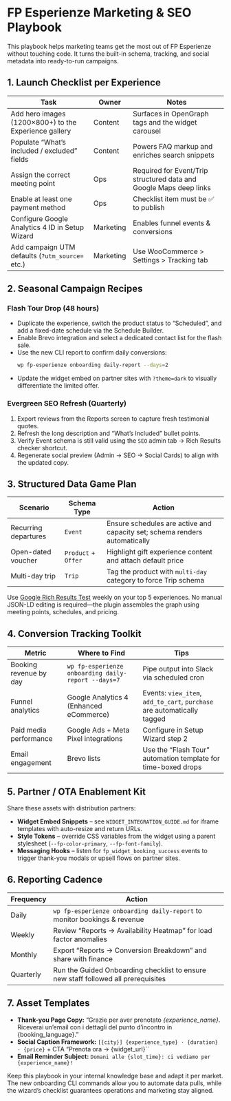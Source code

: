 # FP Esperienze Marketing & SEO Playbook

This playbook helps marketing teams get the most out of FP Esperienze without touching code. It turns the built-in schema, tracking, and social metadata into ready-to-run campaigns.

## 1. Launch Checklist per Experience

| Task | Owner | Notes |
|------|-------|-------|
| Add hero images (1200×800+) to the Experience gallery | Content | Surfaces in OpenGraph tags and the widget carousel |
| Populate “What’s included / excluded” fields | Content | Powers FAQ markup and enriches search snippets |
| Assign the correct meeting point | Ops | Required for Event/Trip structured data and Google Maps deep links |
| Enable at least one payment method | Ops | Checklist item must be ✅ to publish |
| Configure Google Analytics 4 ID in Setup Wizard | Marketing | Enables funnel events & conversions |
| Add campaign UTM defaults (`?utm_source=` etc.) | Marketing | Use WooCommerce > Settings > Tracking tab |

## 2. Seasonal Campaign Recipes

### Flash Tour Drop (48 hours)
- Duplicate the experience, switch the product status to “Scheduled”, and add a fixed-date schedule via the Schedule Builder.
- Enable Brevo integration and select a dedicated contact list for the flash sale.
- Use the new CLI report to confirm daily conversions:
  ```bash
  wp fp-esperienze onboarding daily-report --days=2
  ```
- Update the widget embed on partner sites with `?theme=dark` to visually differentiate the limited offer.

### Evergreen SEO Refresh (Quarterly)
1. Export reviews from the Reports screen to capture fresh testimonial quotes.
2. Refresh the long description and “What’s Included” bullet points.
3. Verify Event schema is still valid using the `SEO` admin tab → Rich Results checker shortcut.
4. Regenerate social preview (Admin → SEO → Social Cards) to align with the updated copy.

## 3. Structured Data Game Plan

| Scenario | Schema Type | Action |
|----------|-------------|--------|
| Recurring departures | `Event` | Ensure schedules are active and capacity set; schema renders automatically |
| Open-dated voucher | `Product` + `Offer` | Highlight gift experience content and attach default price |
| Multi-day trip | `Trip` | Tag the product with `multi-day` category to force Trip schema |

Use [Google Rich Results Test](https://search.google.com/test/rich-results) weekly on your top 5 experiences. No manual JSON-LD editing is required—the plugin assembles the graph using meeting points, schedules, and pricing.

## 4. Conversion Tracking Toolkit

| Metric | Where to Find | Tips |
|--------|---------------|------|
| Booking revenue by day | `wp fp-esperienze onboarding daily-report --days=7` | Pipe output into Slack via scheduled cron |
| Funnel analytics | Google Analytics 4 (Enhanced eCommerce) | Events: `view_item`, `add_to_cart`, `purchase` are automatically tagged |
| Paid media performance | Google Ads + Meta Pixel integrations | Configure in Setup Wizard step 2 |
| Email engagement | Brevo lists | Use the “Flash Tour” automation template for time-boxed drops |

## 5. Partner / OTA Enablement Kit

Share these assets with distribution partners:

- **Widget Embed Snippets** – see `WIDGET_INTEGRATION_GUIDE.md` for iframe templates with auto-resize and return URLs.
- **Style Tokens** – override CSS variables from the widget using a parent stylesheet (`--fp-color-primary`, `--fp-font-family`).
- **Messaging Hooks** – listen for `fp_widget_booking_success` events to trigger thank-you modals or upsell flows on partner sites.

## 6. Reporting Cadence

| Frequency | Action |
|-----------|--------|
| Daily | `wp fp-esperienze onboarding daily-report` to monitor bookings & revenue |
| Weekly | Review “Reports → Availability Heatmap” for load factor anomalies |
| Monthly | Export “Reports → Conversion Breakdown” and share with finance |
| Quarterly | Run the Guided Onboarding checklist to ensure new staff followed all prerequisites |

## 7. Asset Templates

- **Thank-you Page Copy:** “Grazie per aver prenotato *{experience_name}*. Riceverai un’email con i dettagli del punto d’incontro in {booking_language}.”
- **Social Caption Framework:** `[{city}] {experience_type} · {duration} · {price}` + CTA “Prenota ora → {widget_url}``
- **Email Reminder Subject:** `Domani alle {slot_time}: ci vediamo per {experience_name}!`

Keep this playbook in your internal knowledge base and adapt it per market. The new onboarding CLI commands allow you to automate data pulls, while the wizard’s checklist guarantees operations and marketing stay aligned.
